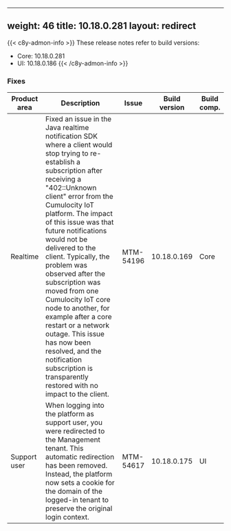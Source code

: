 
---
weight: 46
title: 10.18.0.281
layout: redirect
---

{{< c8y-admon-info >}}
These release notes refer to build versions:
- Core: 10.18.0.281
- UI: 10.18.0.186
{{< /c8y-admon-info >}}


### Fixes

<table>
<colgroup>
<col style="width: 15%;">
<col style="width:50%;">
<col style="width: 10%;">
<col style="width: 12%;">
<col style="width: 13%;">
</colgroup>
<thead><tr>
<th>
Product area</th>
<th>
Description</th>
<th>
Issue</th>
<th>
Build version</th>
<th>Build comp.</th>
</tr>
</thead><tbody>

<tr>
<td>Realtime</td>
<td>Fixed an issue in the Java realtime notification SDK where a client would stop trying to re-establish a subscription after receiving a "402::Unknown client" error from the Cumulocity IoT platform. The impact of this issue was that future notifications would not be delivered to the client. Typically, the problem was observed after the subscription was moved from one Cumulocity IoT core node to another, for example after a core restart or a network outage. This issue has now been resolved, and the notification subscription is transparently restored with no impact to the client.</td>
<td>MTM-54196</td>
<td>10.18.0.169</td>
<td>Core</td>
</tr>

<tr>
<td>Support user</td>
<td>When logging into the platform as support user, you were redirected to the Management tenant. This automatic redirection has been removed. Instead, the platform now sets a cookie for the domain of the logged-in tenant to preserve the original login context.</td>
<td>MTM-54617</td>
<td>10.18.0.175</td>
<td>UI</td>
</tr>


</tbody></table>
